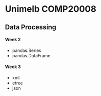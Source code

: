 # Unimelb COMP20008
## Data Processing
#### Week 2 
- pandas.Series
- pandas.DataFrame
#### Week 3
- xml
- etree
- json
